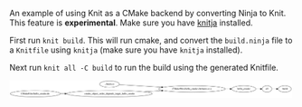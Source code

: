 An example of using Knit as a CMake backend by converting Ninja to Knit. This
feature is **experimental**. Make sure you have
[knitja](https://github.com/zyedidia/knitja) installed.

First run `knit build`. This will run cmake, and convert the `build.ninja` file
to a `Knitfile` using `knitja` (make sure you have `knitja` installed).

Next run `knit all -C build` to run the build using the generated Knitfile.

<img alt="cmake graph" src="./graph.svg" width="500px"/>
